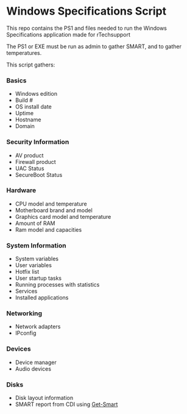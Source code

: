 # Windows Specifications Script

This repo contains the PS1 and files needed to run the Windows Specifications application made for rTechsupport

The PS1 or EXE must be run as admin to gather SMART, and to gather temperatures. 

This script gathers:


### Basics

* Windows edition
* Build #
* OS install date
* Uptime
* Hostname
* Domain

### Security Information
* AV product
* Firewall product
* UAC Status
* SecureBoot Status

### Hardware
* CPU model and temperature
* Motherboard brand and model
* Graphics card model and temperature
* Amount of RAM
* Ram model and capacities

### System Information
* System variables
* User variables
* Hotfix list
* User startup tasks
* Running processes with statistics
* Services
* Installed applications

### Networking
* Network adapters
* IPconfig

### Devices
* Device manager
* Audio devices

### Disks
* Disk layout information
* SMART report from CDI using [Get-Smart](https://git.dev0.sh/piper/Get-Smart)
